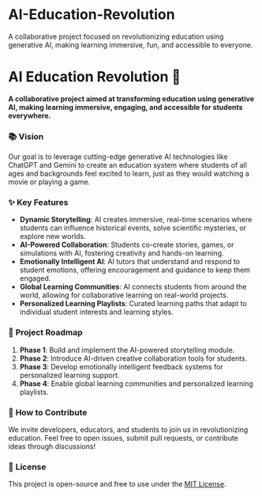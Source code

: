 # AI-Education-Revolution
A collaborative project focused on revolutionizing education using generative AI, making learning immersive, fun, and accessible to everyone.

# AI Education Revolution 🚀

**A collaborative project aimed at transforming education using generative AI, making learning immersive, engaging, and accessible for students everywhere.**

### 📚 **Vision**
Our goal is to leverage cutting-edge generative AI technologies like ChatGPT and Gemini to create an education system where students of all ages and backgrounds feel excited to learn, just as they would watching a movie or playing a game.

### ✨ **Key Features**
- **Dynamic Storytelling**: AI creates immersive, real-time scenarios where students can influence historical events, solve scientific mysteries, or explore new worlds.
- **AI-Powered Collaboration**: Students co-create stories, games, or simulations with AI, fostering creativity and hands-on learning.
- **Emotionally Intelligent AI**: AI tutors that understand and respond to student emotions, offering encouragement and guidance to keep them engaged.
- **Global Learning Communities**: AI connects students from around the world, allowing for collaborative learning on real-world projects.
- **Personalized Learning Playlists**: Curated learning paths that adapt to individual student interests and learning styles.

### 🎯 **Project Roadmap**
1. **Phase 1**: Build and implement the AI-powered storytelling module.
2. **Phase 2**: Introduce AI-driven creative collaboration tools for students.
3. **Phase 3**: Develop emotionally intelligent feedback systems for personalized learning support.
4. **Phase 4**: Enable global learning communities and personalized learning playlists.

### 👥 **How to Contribute**
We invite developers, educators, and students to join us in revolutionizing education. Feel free to open issues, submit pull requests, or contribute ideas through discussions!

### 📄 **License**
This project is open-source and free to use under the [MIT License](https://github.com/NPVarsani/AI-Education-Revolution?tab=MIT-1-ov-file).
